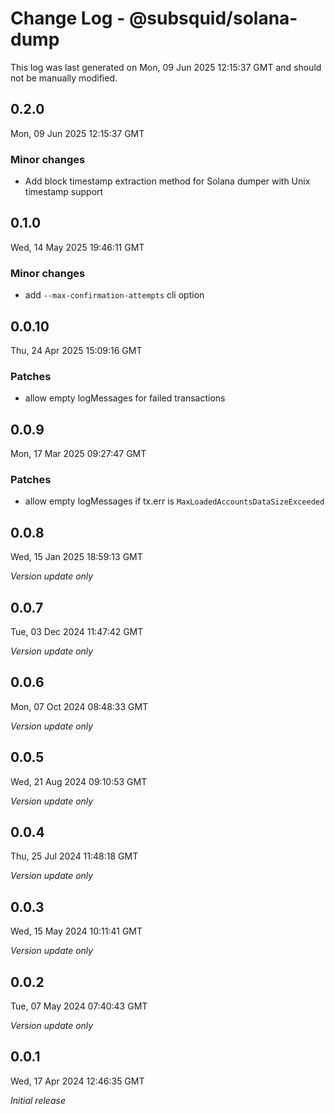 # Change Log - @subsquid/solana-dump

This log was last generated on Mon, 09 Jun 2025 12:15:37 GMT and should not be manually modified.

## 0.2.0
Mon, 09 Jun 2025 12:15:37 GMT

### Minor changes

- Add block timestamp extraction method for Solana dumper with Unix timestamp support

## 0.1.0
Wed, 14 May 2025 19:46:11 GMT

### Minor changes

- add `--max-confirmation-attempts` cli option

## 0.0.10
Thu, 24 Apr 2025 15:09:16 GMT

### Patches

- allow empty logMessages for failed transactions

## 0.0.9
Mon, 17 Mar 2025 09:27:47 GMT

### Patches

- allow empty logMessages if tx.err is `MaxLoadedAccountsDataSizeExceeded`

## 0.0.8
Wed, 15 Jan 2025 18:59:13 GMT

_Version update only_

## 0.0.7
Tue, 03 Dec 2024 11:47:42 GMT

_Version update only_

## 0.0.6
Mon, 07 Oct 2024 08:48:33 GMT

_Version update only_

## 0.0.5
Wed, 21 Aug 2024 09:10:53 GMT

_Version update only_

## 0.0.4
Thu, 25 Jul 2024 11:48:18 GMT

_Version update only_

## 0.0.3
Wed, 15 May 2024 10:11:41 GMT

_Version update only_

## 0.0.2
Tue, 07 May 2024 07:40:43 GMT

_Version update only_

## 0.0.1
Wed, 17 Apr 2024 12:46:35 GMT

_Initial release_

